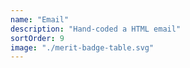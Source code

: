 ```yaml
---
name: "Email"
description: "Hand-coded a HTML email"
sortOrder: 9
image: "./merit-badge-table.svg"
---
```

